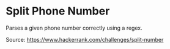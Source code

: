 Split Phone Number
==================

Parses a given phone number correctly using a regex.

Source: https://www.hackerrank.com/challenges/split-number